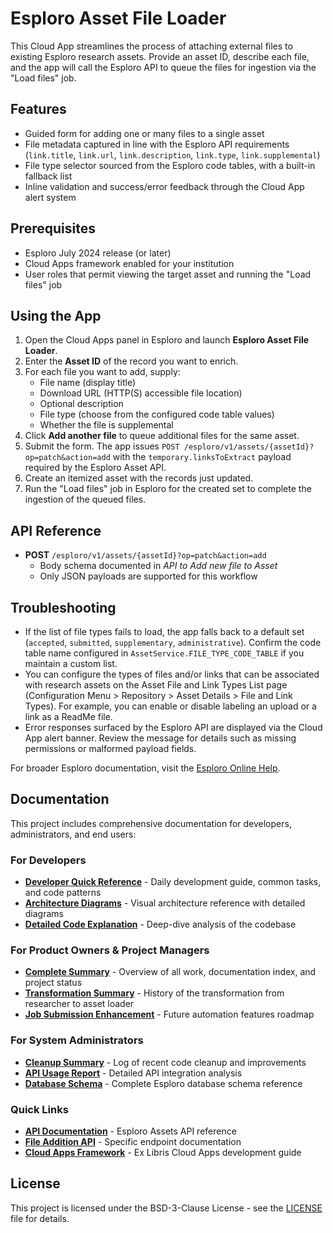 # Esploro Asset File Loader

This Cloud App streamlines the process of attaching external files to existing Esploro research assets. Provide an asset ID, describe each file, and the app will call the Esploro API to queue the files for ingestion via the "Load files" job.

## Features

- Guided form for adding one or many files to a single asset
- File metadata captured in line with the Esploro API requirements (`link.title`, `link.url`, `link.description`, `link.type`, `link.supplemental`)
- File type selector sourced from the Esploro code tables, with a built-in fallback list
- Inline validation and success/error feedback through the Cloud App alert system

## Prerequisites

- Esploro July 2024 release (or later)
- Cloud Apps framework enabled for your institution
- User roles that permit viewing the target asset and running the "Load files" job

## Using the App

1. Open the Cloud Apps panel in Esploro and launch **Esploro Asset File Loader**.
2. Enter the **Asset ID** of the record you want to enrich.
3. For each file you want to add, supply:
   - File name (display title)
   - Download URL (HTTP(S) accessible file location)
   - Optional description
   - File type (choose from the configured code table values)
   - Whether the file is supplemental
4. Click **Add another file** to queue additional files for the same asset.
5. Submit the form. The app issues `POST /esploro/v1/assets/{assetId}?op=patch&action=add` with the `temporary.linksToExtract` payload required by the Esploro Asset API.
6. Create an itemized asset with the records just updated.
7. Run the "Load files" job in Esploro for the created set to complete the ingestion of the queued files.

## API Reference

- **POST** `/esploro/v1/assets/{assetId}?op=patch&action=add`
  - Body schema documented in *API to Add new file to Asset*
  - Only JSON payloads are supported for this workflow

## Troubleshooting

- If the list of file types fails to load, the app falls back to a default set (`accepted`, `submitted`, `supplementary`, `administrative`). Confirm the code table name configured in `AssetService.FILE_TYPE_CODE_TABLE` if you maintain a custom list.
- You can configure the types of files and/or links that can be associated with research assets on the Asset File and Link Types List page (Configuration Menu > Repository > Asset Details > File and Link Types). For example, you can enable or disable labeling an upload or a link as a ReadMe file.
- Error responses surfaced by the Esploro API are displayed via the Cloud App alert banner. Review the message for details such as missing permissions or malformed payload fields.

For broader Esploro documentation, visit the [Esploro Online Help](https://knowledge.exlibrisgroup.com/Esploro/Product_Documentation/Esploro_Online_Help_(English)).

## Documentation

This project includes comprehensive documentation for developers, administrators, and end users:

### For Developers
- **[Developer Quick Reference](DEVELOPER_QUICK_REFERENCE.md)** - Daily development guide, common tasks, and code patterns
- **[Architecture Diagrams](ARCHITECTURE_DIAGRAMS.md)** - Visual architecture reference with detailed diagrams
- **[Detailed Code Explanation](explaination.md)** - Deep-dive analysis of the codebase

### For Product Owners & Project Managers
- **[Complete Summary](COMPLETE_SUMMARY.md)** - Overview of all work, documentation index, and project status
- **[Transformation Summary](TRANSFORMATION_SUMMARY.md)** - History of the transformation from researcher to asset loader
- **[Job Submission Enhancement](JOB_SUBMISSION_ENHANCEMENT.md)** - Future automation features roadmap

### For System Administrators
- **[Cleanup Summary](CLEANUP_SUMMARY.md)** - Log of recent code cleanup and improvements
- **[API Usage Report](Esploro_Asset_API_Usage_Report.md)** - Detailed API integration analysis
- **[Database Schema](documentation/Expanded_Esploro_Schema.md)** - Complete Esploro database schema reference

### Quick Links
- **[API Documentation](esploroAssets.md)** - Esploro Assets API reference
- **[File Addition API](documentation/API%20to%20Add%20new%20file%20to%20Asset.md)** - Specific endpoint documentation
- **[Cloud Apps Framework](exlCloudApps.md)** - Ex Libris Cloud Apps development guide

## License

This project is licensed under the BSD-3-Clause License - see the [LICENSE](LICENSE) file for details.

